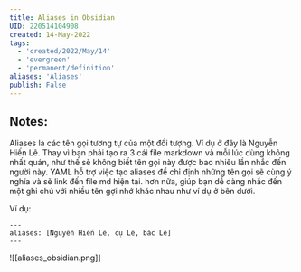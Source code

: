 ```yaml
---
title: Aliases in Obsidian
UID: 220514104908
created: 14-May-2022
tags:
  - 'created/2022/May/14'
  - 'evergreen'
  - 'permanent/definition'
aliases: 'Aliases'
publish: False
---
```

## Notes:

Aliases là các tên gọi tương tự của một đối tượng. Ví dụ ở đây là Nguyễn Hiến Lê. Thay vì bạn phải tạo ra 3 cái file markdown và mỗi lúc dùng không nhất quán, như thế sẽ không biết tên gọi này được bao nhiêu lần nhắc đến người này. YAML hỗ trợ việc tạo aliases để chỉ định những tên gọi sẽ cùng ý nghĩa và sẽ link đến file md hiện tại. hơn nữa, giúp bạn dễ dàng nhắc đến một ghi chú với nhiều tên gợi nhớ khác nhau như ví dụ ở bên dưới.

Ví dụ: 
```
---
aliases: [Nguyễn Hiến Lê, cụ Lê, bác Lê]
---
```

![[aliases_obsidian.png]]